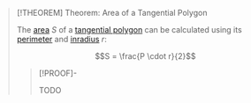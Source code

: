 >[!THEOREM] Theorem: Area of a Tangential Polygon
>
>The [area](../Area%20of%20a%20Polygon.md) $S$ of a [tangential polygon](Tangential%20Polygon.md) can be calculated using its [perimeter](../Perimeter.md) and [inradius](Incircle.md) $r$:
>
>$$S = \frac{P \cdot r}{2}$$
>
>>[!PROOF]-
>>
>>TODO
>>
>